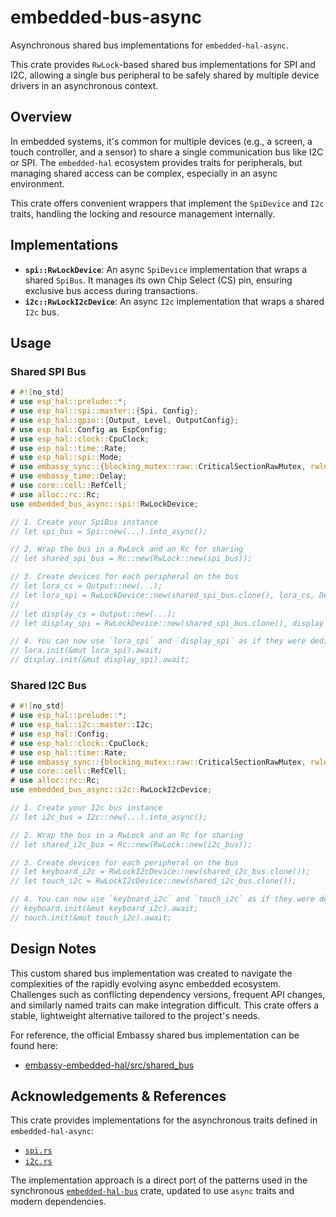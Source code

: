 # embedded-bus-async

Asynchronous shared bus implementations for `embedded-hal-async`.

This crate provides `RwLock`-based shared bus implementations for SPI and I2C, allowing a single bus peripheral to be safely shared by multiple device drivers in an asynchronous context.

## Overview

In embedded systems, it's common for multiple devices (e.g., a screen, a touch controller, and a sensor) to share a single communication bus like I2C or SPI. The `embedded-hal` ecosystem provides traits for peripherals, but managing shared access can be complex, especially in an async environment.

This crate offers convenient wrappers that implement the `SpiDevice` and `I2c` traits, handling the locking and resource management internally.

## Implementations

-   **`spi::RwLockDevice`**: An async `SpiDevice` implementation that wraps a shared `SpiBus`. It manages its own Chip Select (CS) pin, ensuring exclusive bus access during transactions.
-   **`i2c::RwLockI2cDevice`**: An async `I2c` implementation that wraps a shared `I2c` bus.

## Usage

### Shared SPI Bus

```rust
# #![no_std]
# use esp_hal::prelude::*;
# use esp_hal::spi::master::{Spi, Config};
# use esp_hal::gpio::{Output, Level, OutputConfig};
# use esp_hal::Config as EspConfig;
# use esp_hal::clock::CpuClock;
# use esp_hal::time::Rate;
# use esp_hal::spi::Mode;
# use embassy_sync::{blocking_mutex::raw::CriticalSectionRawMutex, rwlock::RwLock};
# use embassy_time::Delay;
# use core::cell::RefCell;
# use alloc::rc::Rc;
use embedded_bus_async::spi::RwLockDevice;

// 1. Create your SpiBus instance
// let spi_bus = Spi::new(...).into_async();

// 2. Wrap the bus in a RwLock and an Rc for sharing
// let shared_spi_bus = Rc::new(RwLock::new(spi_bus));

// 3. Create devices for each peripheral on the bus
// let lora_cs = Output::new(...);
// let lora_spi = RwLockDevice::new(shared_spi_bus.clone(), lora_cs, Delay);
//
// let display_cs = Output::new(...);
// let display_spi = RwLockDevice::new(shared_spi_bus.clone(), display_cs, Delay);

// 4. You can now use `lora_spi` and `display_spi` as if they were dedicated SPI peripherals.
// lora.init(&mut lora_spi).await;
// display.init(&mut display_spi).await;
```

### Shared I2C Bus

```rust
# #![no_std]
# use esp_hal::prelude::*;
# use esp_hal::i2c::master::I2c;
# use esp_hal::Config;
# use esp_hal::clock::CpuClock;
# use esp_hal::time::Rate;
# use embassy_sync::{blocking_mutex::raw::CriticalSectionRawMutex, rwlock::RwLock};
# use core::cell::RefCell;
# use alloc::rc::Rc;
use embedded_bus_async::i2c::RwLockI2cDevice;

// 1. Create your I2c bus instance
// let i2c_bus = I2c::new(...).into_async();

// 2. Wrap the bus in a RwLock and an Rc for sharing
// let shared_i2c_bus = Rc::new(RwLock::new(i2c_bus));

// 3. Create devices for each peripheral on the bus
// let keyboard_i2c = RwLockI2cDevice::new(shared_i2c_bus.clone());
// let touch_i2c = RwLockI2cDevice::new(shared_i2c_bus.clone());

// 4. You can now use `keyboard_i2c` and `touch_i2c` as if they were dedicated I2C peripherals.
// keyboard.init(&mut keyboard_i2c).await;
// touch.init(&mut touch_i2c).await;
```

## Design Notes

This custom shared bus implementation was created to navigate the complexities of the rapidly evolving async embedded ecosystem. Challenges such as conflicting dependency versions, frequent API changes, and similarly named traits can make integration difficult. This crate offers a stable, lightweight alternative tailored to the project's needs.

For reference, the official Embassy shared bus implementation can be found here:
-   [embassy-embedded-hal/src/shared_bus](https://github.com/embassy-rs/embassy/tree/main/embassy-embedded-hal/src/shared_bus)

## Acknowledgements & References

This crate provides implementations for the asynchronous traits defined in `embedded-hal-async`:
-   [`spi.rs`](https://github.com/rust-embedded/embedded-hal/blob/master/embedded-hal-async/src/spi.rs)
-   [`i2c.rs`](https://github.com/rust-embedded/embedded-hal/blob/master/embedded-hal-async/src/i2c.rs)

The implementation approach is a direct port of the patterns used in the synchronous [`embedded-hal-bus`](https://github.com/rust-embedded/embedded-hal/tree/master/embedded-hal-bus) crate, updated to use `async` traits and modern dependencies.
